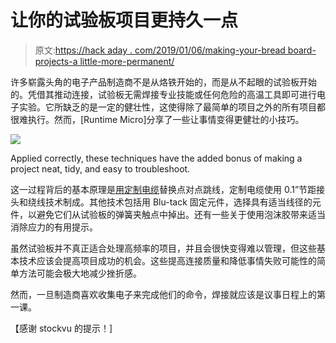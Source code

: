 # 让你的试验板项目更持久一点

> 原文:[https://hack aday . com/2019/01/06/making-your-bread board-projects-a little-more-permanent/](https://hackaday.com/2019/01/06/making-your-breadboard-projects-a-little-more-permanent/)

许多崭露头角的电子产品制造商不是从烙铁开始的，而是从不起眼的试验板开始的。凭借其推动连接，试验板无需焊接专业技能或任何危险的高温工具即可进行电子实验。它所缺乏的是一定的健壮性，这使得除了最简单的项目之外的所有项目都很难执行。然而，[Runtime Micro]分享了一些让事情变得更健壮的小技巧。

![](../Images/3002b24ec5aeefca02d118eb2e6a31a6.png)

Applied correctly, these techniques have the added bonus of making a project neat, tidy, and easy to troubleshoot.

这一过程背后的基本原理是[用定制电缆](https://runtimemicro.com/construction/custom-cables-solderless-projects)替换点对点跳线，定制电缆使用 0.1”节距接头和绕线技术制成。其他技术包括用 Blu-tack 固定元件，选择具有适当线径的元件，以避免它们从试验板的弹簧夹触点中掉出。还有一些关于使用泡沫胶带来适当消除应力的有用提示。

虽然试验板并不真正适合处理高频率的项目，并且会很快变得难以管理，但这些基本技术应该会提高项目成功的机会。这些提高连接质量和降低事情失败可能性的简单方法可能会极大地减少挫折感。

然而，一旦制造商喜欢收集电子来完成他们的命令，焊接就应该是议事日程上的第一课。

【感谢 stockvu 的提示！]